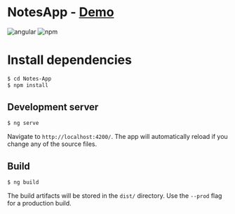 # NotesApp - [Demo](https://notes-app-sh.vercel.app/)

![angular](https://img.shields.io/badge/angular-10.2.0-red?style=flat-square&logo=angular) ![npm](https://img.shields.io/badge/npm-6.12.1-blue?style=flat-square&logo=npm)

# Install dependencies

```sh
$ cd Notes-App
$ npm install
```

## Development server

```sh
$ ng serve
```
Navigate to `http://localhost:4200/`. The app will automatically reload if you change any of the source files.

## Build

```sh
$ ng build
```
The build artifacts will be stored in the `dist/` directory. Use the `--prod` flag for a production build.
